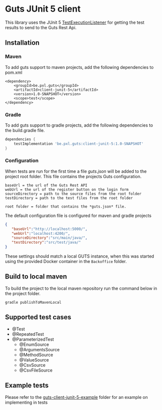 # Guts JUnit 5 client

This library uses the JUnit 5 [TestExecutionListener](https://junit.org/junit5/docs/5.2.0/api/org/junit/platform/launcher/TestExecutionListener.html) for getting the test results to send to the Guts Rest Api.

## Installation

### Maven
To add guts support to maven projects, add the following dependencies to pom.xml
```
<dependency>
    <groupId>be.pxl.guts</groupId>
    <artifactId>client-junit-5</artifactId>
    <version>1.0-SNAPSHOT</version>
    <scope>test</scope>
</dependency>
```

### Gradle

To add guts support to gradle projects, add the following dependencies to the build.gradle file.
```gradle
dependencies {
    testImplementation 'be.pxl.guts:client-junit-5:1.0-SNAPSHOT'
}
```

### Configuration

When tests are run for the first time a file *guts.json* will be added to the project root folder. This file contains the projects Guts configuration.

```
baseUrl = the url of the Guts Rest API
webUrl = the url of the register button on the login form
sourceDirectory = path to the source files from the root folder
testDirectory = path to the test files from the root folder

root folder = folder that contains the *guts.json* file.
```

The default configuration file is configured for maven and gradle projects
```json
{  
   "baseUrl":"http://localhost:5000/",
   "webUrl":"localhost:4200/",
   "sourceDirectory":"src/main/java/",
   "testDirectory":"src/test/java/"
}
```
These settings should match a local GUTS instance, when this was started using the provided Docker container in the ```Backoffice``` folder.

## Build to local maven
To build the project to the local maven repository run the command below in the project folder.
```
gradle publishToMavenLocal
```

## Supported test cases
- @Test 
- @RepeatedTest 
- @ParameterizedTest 
    - @EnumSource 
    - @ArgumentsSource 
    - @MethodSource 
    - @ValueSource 
    - @CsvSource 
    - @CsvFileSource 

## Example tests

Please refer to the [guts-client-junit-5-example](../guts-client-junit-5-example) folder for an example on implementing in tests